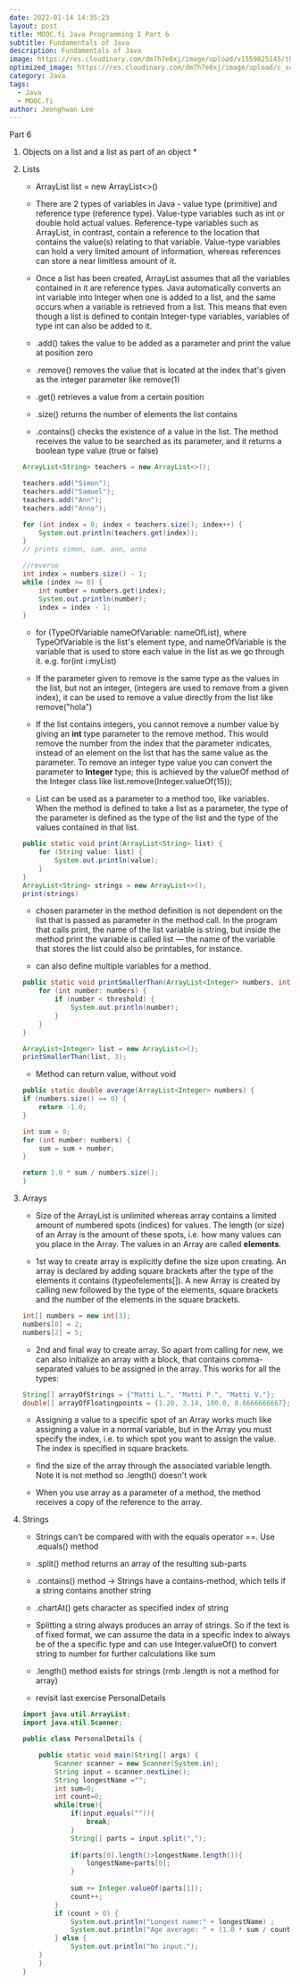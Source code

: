 ```yaml
---
date: 2022-01-14 14:35:23
layout: post
title: MOOC.fi Java Programming I Part 6
subtitle: Fundamentals of Java
description: Fundamentals of Java
image: https://res.cloudinary.com/dm7h7e8xj/image/upload/v1559825145/theme16_o0seet.jpg
optimized_image: https://res.cloudinary.com/dm7h7e8xj/image/upload/c_scale,w_380/v1559825145/theme16_o0seet.jpg
category: Java
tags:
  - Java
  - MOOC.fi
author: Jeonghwan Lee
---
```


Part 6

1. Objects on a list and a list as part of an object
    * 

2. Lists
    * ArrayList<Type> list = new ArrayList<>()

    * There are 2 types of variables in Java - value type (primitive) and reference type (reference type). Value-type variables such as int or double hold actual values. Reference-type variables such as ArrayList, in contrast, contain a reference to the location that contains the value(s) relating to that variable. Value-type variables can hold a very limited amount of information, whereas references can store a near limitless amount of it.

    * Once a list has been created, ArrayList assumes that all the variables contained in it are reference types. Java automatically converts an int variable into Integer when one is added to a list, and the same occurs when a variable is retrieved from a list. This means that even though a list is defined to contain Integer-type variables, variables of type int can also be added to it.

    * .add() takes the value to be added as a parameter and print the value at position zero

    * .remove() removes the value that is located at the index that's given as the integer parameter like remove(1)
    
    * .get() retrieves a value from a certain position

    * .size() returns the number of elements the list contains

    * .contains() checks the existence of a value in the list. The method receives the value to be searched as its parameter, and it returns a boolean type value (true or false)

    ```java
    ArrayList<String> teachers = new ArrayList<>();

    teachers.add("Simon");
    teachers.add("Samuel");
    teachers.add("Ann");
    teachers.add("Anna");

    for (int index = 0; index < teachers.size(); index++) {
        System.out.println(teachers.get(index));
    }
    // prints simon, sam, ann, anna

    //reverse
    int index = numbers.size() - 1;
    while (index >= 0) {
        int number = numbers.get(index);
        System.out.println(number);
        index = index - 1;
    }
    ```

    * for (TypeOfVariable nameOfVariable: nameOfList), where TypeOfVariable is the list's element type, and nameOfVariable is the variable that is used to store each value in the list as we go through it. e.g. for(int i:myList)

    * If the parameter given to remove is the same type as the values in the list, but not an integer, (integers are used to remove from a given index), it can be used to remove a value directly from the list like remove("hola")

    * If the list contains integers, you cannot remove a number value by giving an **int** type parameter to the remove method. This would remove the number from the index that the parameter indicates, instead of an element on the list that has the same value as the parameter. To remove an integer type value you can convert the parameter to **Integer** type; this is achieved by the valueOf method of the Integer class like list.remove(Integer.valueOf(15));

    * List can be used as a parameter to a method too, like variables. When the method is defined to take a list as a parameter, the type of the parameter is defined as the type of the list and the type of the values contained in that list.

    ```java
    public static void print(ArrayList<String> list) {
        for (String value: list) {
            System.out.println(value);
        }
    }
    ArrayList<String> strings = new ArrayList<>();
    print(strings)
    ```
    * chosen parameter in the method definition is not dependent on the list that is passed as parameter in the method call. In the program that calls print, the name of the list variable is string, but inside the method print the variable is called list — the name of the variable that stores the list could also be printables, for instance.

    * can also define multiple variables for a method. 

    ```java
    public static void printSmallerThan(ArrayList<Integer> numbers, int threshold) {
        for (int number: numbers) {
            if (number < threshold) {
                System.out.println(number);
            }
        }
    }

    ArrayList<Integer> list = new ArrayList<>();
    printSmallerThan(list, 3);
    ```

    * Method can return value, without void

    ```java
    public static double average(ArrayList<Integer> numbers) {
    if (numbers.size() == 0) {
        return -1.0;
    }

    int sum = 0;
    for (int number: numbers) {
        sum = sum + number;
    }

    return 1.0 * sum / numbers.size();
    }
    ```

3. Arrays
    * Size of the ArrayList is unlimited whereas array contains a limited amount of numbered spots (indices) for values. The length (or size) of an Array is the amount of these spots, i.e. how many values can you place in the Array. The values in an Array are called **elements**.

    * 1st way to create array is explicitly define the size upon creating. An array is declared by adding square brackets after the type of the elements it contains (typeofelements[]). A new Array is created by calling new followed by the type of the elements, square brackets and the number of the elements in the square brackets.

    ```java
    int[] numbers = new int[3];
    numbers[0] = 2;
    numbers[2] = 5;
    ```

    * 2nd and final way to create array. So apart from calling for new, we can also initialize an array with a block, that contains comma-separated values to be assigned in the array. This works for all the types:

    ```java
    String[] arrayOfStrings = {"Matti L.", "Matti P.", "Matti V."};
    double[] arrayOfFloatingpoints = {1.20, 3.14, 100.0, 0.6666666667};
    ```

    * Assigning a value to a specific spot of an Array works much like assigning a value in a normal variable, but in the Array you must specify the index, i.e. to which spot you want to assign the value. The index is specified in square brackets.

    * find the size of the array through the associated variable length. Note it is not method so .length() doesn't work

    * When you use array as a parameter of a method, the method receives a copy of the reference to the array.

4. Strings
    * Strings can't be compared with with the equals operator ==. Use .equals() method 

    * .split() method returns an array of the resulting sub-parts

    * .contains() method -> Strings have a contains-method, which tells if a string contains another string

    * .chartAt() gets character as specified index of string 

    * Splitting a string always produces an array of strings. So if the text is of fixed format, we can assume the data in a specific index to always be of the a specific type and can use Integer.valueOf() to convert string to number for further calculations like sum 

    * .length() method exists for strings (rmb .length is not a method for array) 

    * revisit last exercise PersonalDetails

    ```java
    import java.util.ArrayList;
    import java.util.Scanner;

    public class PersonalDetails {

        public static void main(String[] args) {
            Scanner scanner = new Scanner(System.in);
            String input = scanner.nextLine();
            String longestName ="";
            int sum=0;
            int count=0;
            while(true){
                if(input.equals("")){
                    break;
                }
                String[] parts = input.split(",");
                
                if(parts[0].length()>longestName.length()){
                    longestName=parts[0];
                }
                
                sum += Integer.valueOf(parts[1]);
                count++;
            }
            if (count > 0) {
                System.out.println("Longest name:" + longestName) ;
                System.out.println("Age average: " + (1.0 * sum / count));
            } else {
                System.out.println("No input.");
        }
        }
    }
    ```









